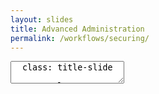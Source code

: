 ```yaml
---
layout: slides
title: Advanced Administration
permalink: /workflows/securing/
---
```


<textarea id="source">
  class: title-slide

  <span class="mega-octicon octicon-mark-github"></span>
  <h1>Securing Branches</h1>

  <footer>
    <div class="octicon-spacer"><span class="octicon octicon-logo-github"></span><span class="tagline">how people build software</span></div>
  </footer>
  ---

</textarea>
